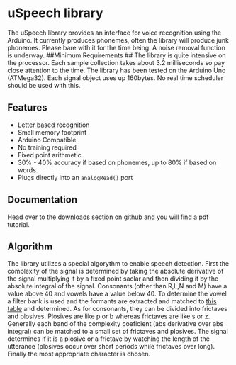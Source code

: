 # uSpeech library #


The uSpeech library provides an interface for voice recognition using the Arduino. It currently produces phonemes, often the library will produce junk phonemes. Please bare with it for the time being. A noise removal function is underway.
##Minimum Requirements ##
The library is quite intensive on the processor. Each sample collection takes about 3.2 milliseconds so pay close attention to the time. The library has been tested on the Arduino Uno (ATMega32). Each signal object uses up 160bytes. No real time scheduler should be used with this.

## Features ##
 - Letter based recognition
 - Small memory footprint
 - Arduino Compatible
 - No training required
 - Fixed point arithmetic
 - 30% - 40% accuracy if based on phonemes, up to 80% if based on words.
 - Plugs directly into an ``analogRead()`` port

## Documentation ##
Head over to the [downloads](https://github.com/arjo129/uSpeech/downloads) section on github and you will find a pdf tutorial.

## Algorithm ##
The library utilizes a special algorythm to enable speech detection. First the complexity of the signal is determined by taking
the absolute derivative of the signal multiplying it by a fixed point saclar and then dividing it by the absolute integral of the signal.
Consonants (other than R,L,N and M) have a value above 40 and vowels have a value below 40. To determine the vowel
a filter bank is used and the formants are extracted and matched to [this table](http://en.wikipedia.org/wiki/Formant#Formants_and_phonetics) and determined.
As for consonants, they can be divided into frictaves and plosives. Plosives are like p or b whereas frictaves are like
s or z. Generally each band of the complexity coeficient (abs derivative over abs integral) can be matched to a small set of frictaves
and plosives. The signal determines if it is a plosive or a frictave by watching the length of the utterance (plosives occur over short periods while frictaves over long).
Finally the most appropriate character is chosen.